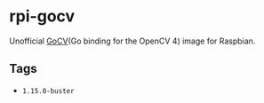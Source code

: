 # rpi-gocv
Unofficial [GoCV](https://gocv.io/)(Go binding for the OpenCV 4) image for Raspbian.

## Tags
- `1.15.0-buster`